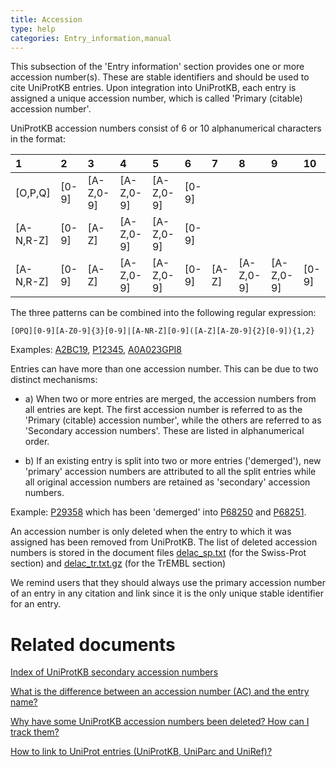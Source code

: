 ```yaml
---
title: Accession
type: help
categories: Entry_information,manual
---
```


This subsection of the 'Entry information' section provides one or more accession number(s). These are stable identifiers and should be used to cite UniProtKB entries. Upon integration into UniProtKB, each entry is assigned a unique accession number, which is called 'Primary (citable) accession number'.

UniProtKB accession numbers consist of 6 or 10 alphanumerical characters in the format:

| 1           | 2       | 3           | 4           | 5           | 6       | 7       | 8           | 9           | 10      |
|:------------|:--------|:------------|:------------|:------------|:--------|:--------|:------------|:------------|:--------|
| \[O,P,Q\]   | \[0-9\] | \[A-Z,0-9\] | \[A-Z,0-9\] | \[A-Z,0-9\] | \[0-9\] |         |             |             |         |
| \[A-N,R-Z\] | \[0-9\] | \[A-Z\]     | \[A-Z,0-9\] | \[A-Z,0-9\] | \[0-9\] |         |             |             |         |
| \[A-N,R-Z\] | \[0-9\] | \[A-Z\]     | \[A-Z,0-9\] | \[A-Z,0-9\] | \[0-9\] | \[A-Z\] | \[A-Z,0-9\] | \[A-Z,0-9\] | \[0-9\] |

The three patterns can be combined into the following regular expression:

`[OPQ][0-9][A-Z0-9]{3}[0-9]|[A-NR-Z][0-9]([A-Z][A-Z0-9]{2}[0-9]){1,2}`


Examples: [A2BC19](https://www.uniprot.org/uniprotkb/A2BC19), [P12345](https://www.uniprot.org/uniprotkb/P12345), [A0A023GPI8](https://www.uniprot.org/uniprotkb/A0A023GPI8)

Entries can have more than one accession number. This can be due to two distinct mechanisms:

-   a\) When two or more entries are merged, the accession numbers from all entries are kept. The first accession number is referred to as the 'Primary (citable) accession number', while the others are referred to as 'Secondary accession numbers'. These are listed in alphanumerical order.

-   b\) If an existing entry is split into two or more entries ('demerged'), new 'primary' accession numbers are attributed to all the split entries while all original accession numbers are retained as 'secondary' accession numbers.

Example: [P29358](https://www.uniprot.org/uniprotkb/P29358) which has been 'demerged' into [P68250](https://www.uniprot.org/uniprotkb/P68250) and [P68251](https://www.uniprot.org/uniprotkb/P68251).

An accession number is only deleted when the entry to which it was assigned has been removed from UniProtKB. The list of deleted accession numbers is stored in the document files [delac\_sp.txt](https://ftp.ebi.ac.uk/pub/databases/uniprot/current_release/knowledgebase/complete/docs/delac_sp.txt) (for the Swiss-Prot section) and [delac\_tr.txt.gz](https://ftp.ebi.ac.uk/pub/databases/uniprot/current_release/knowledgebase/complete/docs/delac_tr.txt.gz) (for the TrEMBL section)

We remind users that they should always use the primary accession number of an entry in any citation and link since it is the only unique stable identifier for an entry.

# Related documents

[Index of UniProtKB secondary accession numbers](https://ftp.ebi.ac.uk/pub/databases/uniprot/current_release/knowledgebase/complete/docs/sec_ac.txt)

[What is the difference between an accession number (AC) and the entry name?](https://www.uniprot.org/help/difference_accession_entryname)

[Why have some UniProtKB accession numbers been deleted? How can I track them?](https://www.uniprot.org/help/deleted_accessions)

[How to link to UniProt entries (UniProtKB, UniParc and UniRef)?](https://www.uniprot.org/help/linking_to_uniprot)
